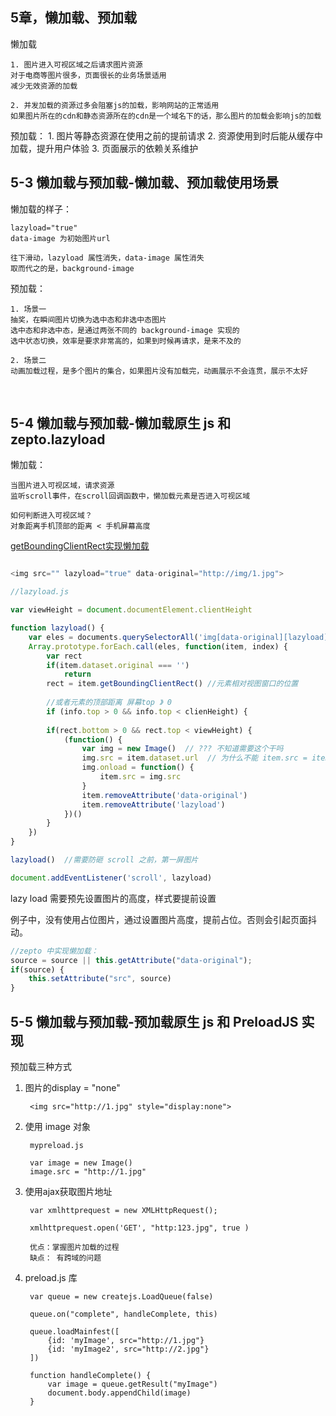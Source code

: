 ## 5章，懒加载、预加载

懒加载

	1. 图片进入可视区域之后请求图片资源
	对于电商等图片很多，页面很长的业务场景适用
	减少无效资源的加载
	
	2. 并发加载的资源过多会阻塞js的加载，影响网站的正常适用 
	如果图片所在的cdn和静态资源所在的cdn是一个域名下的话，那么图片的加载会影响js的加载

预加载：
	1. 图片等静态资源在使用之前的提前请求
	2. 资源使用到时后能从缓存中加载，提升用户体验
	3. 页面展示的依赖关系维护

## 5-3 懒加载与预加载-懒加载、预加载使用场景

懒加载的样子：

	lazyload="true"
	data-image 为初始图片url
	
	往下滑动，lazyload 属性消失，data-image 属性消失
	取而代之的是，background-image

预加载：
	
	1. 场景一
	抽奖，在瞬间图片切换为选中态和非选中态图片
	选中态和非选中态，是通过两张不同的 background-image 实现的
	选中状态切换，效率是要求非常高的，如果到时候再请求，是来不及的
	
	2. 场景二
	动画加载过程，是多个图片的集合，如果图片没有加载完，动画展示不会连贯，展示不太好


​	
## 5-4 懒加载与预加载-懒加载原生 js 和 zepto.lazyload

懒加载：
	
	当图片进入可视区域，请求资源
	监听scroll事件，在scroll回调函数中，懒加载元素是否进入可视区域
	
	如何判断进入可视区域？
	对象距离手机顶部的距离 < 手机屏幕高度

[getBoundingClientRect实现懒加载](https://www.cnblogs.com/cococe/p/10475776.html)
	

``` javascript

<img src="" lazyload="true" data-original="http://img/1.jpg">

//lazyload.js

var viewHeight = document.documentElement.clientHeight

function lazyload() {
	var eles = documents.querySelectorAll('img[data-original][lazyload]')
	Array.prototype.forEach.call(eles, function(item, index) {
		var rect
		if(item.dataset.original === '')
			return
		rect = item.getBoundingClientRect() //元素相对视图窗口的位置
		
		//或者元素的顶部距离 屏幕top 》 0
		if (info.top > 0 && info.top < clienHeight) {
		
		if(rect.bottom > 0 && rect.top < viewHeight) {
			(function() {
				var img = new Image()  // ??? 不知道需要这个干吗
				img.src = item.dataset.url  // 为什么不能 item.src = item.dataset.url ???
				img.onload = function() {
					item.src = img.src
				}
				item.removeAttribute('data-original')
				item.removeAttribute('lazyload')
			})()
		}
	})	
}

lazyload()  //需要防砸 scroll 之前，第一屏图片

document.addEventListener('scroll', lazyload)
```


lazy load 需要预先设置图片的高度，样式要提前设置

例子中，没有使用占位图片，通过设置图片高度，提前占位。否则会引起页面抖动。

```javascript
//zepto 中实现懒加载：
source = source || this.getAttribute("data-original");
if(source) {
	this.setAttribute("src", source)
}
```



## 5-5 懒加载与预加载-预加载原生 js 和 PreloadJS 实现



预加载三种方式

1. 图片的display = "none"

		<img src="http://1.jpg" style="display:none">
	
2. 使用 image 对象
	
		mypreload.js
		
		var image = new Image()
		image.src = "http://1.jpg"
	
3. 使用ajax获取图片地址

		var xmlhttprequest = new XMLHttpRequest();
		
		xmlhttprequest.open('GET', "http:123.jpg", true )
	
		优点：掌握图片加载的过程
		缺点： 有跨域的问题

4. preload.js 库
		
		var queue = new createjs.LoadQueue(false)

		queue.on("complete", handleComplete, this)
		
		queue.loadMainfest([
			{id: 'myImage', src="http://1.jpg"}
			{id: 'myImage2', src="http://2.jpg"}
		])
		
		function handleComplete() {
			var image = queue.getResult("myImage")
			document.body.appendChild(image)
		}









​	
